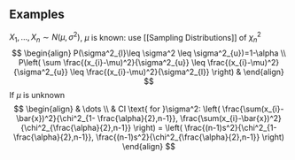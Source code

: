 

## Examples
$X_{1},\dots,X_{n}\sim N(\mu,\sigma^2)$, $\mu$ is known: use [[Sampling Distributions]] of $\chi_{n}^2$
$$
\begin{align}
P(\sigma^2_{l}\leq \sigma^2 \leq \sigma^2_{u})=1-\alpha \\
P\left( \sum \frac{(x_{i}-\mu)^2}{\sigma^2_{u}} \leq \frac{(x_{i}-\mu)^2}{\sigma^2_{u}} \leq \frac{(x_{i}-\mu)^2}{\sigma^2_{l}} \right) & 
\end{align}
$$
If $\mu$ is unknown
$$
\begin{align}
 & \dots \\
 & CI \text{ for }\sigma^2: \left( \frac{\sum(x_{i}-\bar{x})^2}{\chi^2_{1- \frac{\alpha}{2},n-1}}, \frac{\sum(x_{i}-\bar{x})^2}{\chi^2_{\frac{\alpha}{2},n-1}} \right) =   \left( \frac{(n-1)s^2}{\chi^2_{1- \frac{\alpha}{2},n-1}}, \frac{(n-1)s^2}{\chi^2_{\frac{\alpha}{2},n-1}} \right) 
\end{align}
$$

